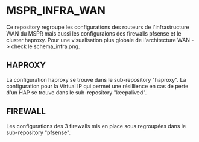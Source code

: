 # MSPR_INFRA_WAN

Ce repository regroupe les configurations des routeurs de l'infrastructure WAN du MSPR mais aussi les configuraions des firewalls pfsense et le cluster haproxy.
Pour une visualisation plus globale de l'architecture WAN -> check le schema_infra.png.

## HAPROXY
La configuration haproxy se trouve dans le sub-repository "haproxy". 
La configuration pour la Virtual IP qui permet une résillience en cas de perte d'un HAP se trouve dans le sub-repository "keepalived".

## FIREWALL
Les configurations des 3 firewalls mis en place sous regroupées dans le sub-repository "pfsense".